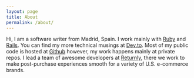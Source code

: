 ```yaml
---
layout: page
title: About
permalink: /about/
---
```


Hi, I am a software writer from Madrid, Spain.
I work mainly with [Ruby](https://ruby-lang.org) and [Rails](https://rubyonrails.org).
You can find my more technical musings at [Dev.to](https://dev.to/oinak).
Most of my public code is hosted at [Github](https://github.com/oinak) however,
my work happens mainly at private repos.
I lead a team of awesome developers at [Returnly](https://returnly.com), there
we work to make post-purchase experiences smooth for a variety of U.S. e-commerce
brands.


